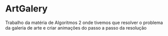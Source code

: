 # ArtGalery
Trabalho da matéria de Algoritmos 2 onde tivemos que resolver o problema da galeria de arte e criar animações do passo a passo da resolução

